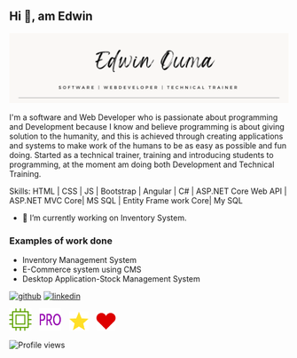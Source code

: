 ## Hi 👋, am Edwin

![I am GitHub Readme Generator's creator](https://github.com/Edouma/Edouma/blob/main/banner2.png)

I'm a software and Web Developer who is passionate about programming and Development because I know and believe programming is about giving solution to the humanity, and this is achieved through creating applications and systems to make work of the humans to be as easy as possible and fun doing. Started as a technical trainer, training and introducing students to programming, at the moment am doing both Development and Technical Training.

Skills: HTML | CSS | JS | Bootstrap | Angular | C# | ASP.NET Core Web API | ASP.NET MVC Core| MS SQL | Entity Frame work Core| My SQL

- 🔭 I’m currently working on Inventory System. 

### Examples of work done
- Inventory Management System
- E-Commerce system using CMS
- Desktop Application-Stock Management System

[<img src='https://cdn.jsdelivr.net/npm/simple-icons@3.0.1/icons/github.svg' alt='github' height='30'>](https://github.com/Edouma)  [<img src='https://cdn.jsdelivr.net/npm/simple-icons@3.0.1/icons/linkedin.svg' alt='linkedin' height='30'>](https://www.linkedin.com/in/edwin-ouma-21825248//)  

<a href='https://docs.github.com/en/developers'><img src='https://raw.githubusercontent.com/acervenky/animated-github-badges/master/assets/devbadge.gif' width='40' height='40'></a> <a href='https://github.com/pricing'><img src='https://raw.githubusercontent.com/acervenky/animated-github-badges/master/assets/pro.gif' width='40' height='40'></a> <a href='https://stars.github.com/'><img src='https://raw.githubusercontent.com/acervenky/animated-github-badges/master/assets/starbadge.gif' width='35' height='35'></a> <a href='https://docs.github.com/en/github/supporting-the-open-source-community-with-github-sponsors'><img src='https://raw.githubusercontent.com/acervenky/animated-github-badges/master/assets/sponsorbadge.gif' width='35' height='35'></a> 

![Profile views](https://gpvc.arturio.dev/Edouma)  





